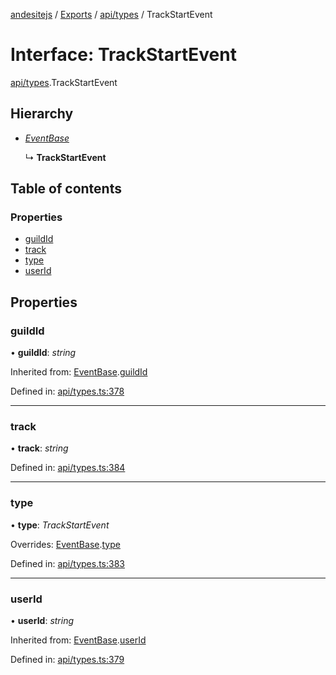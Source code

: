 [andesitejs](../../README.md) / [Exports](../../modules.md) / [api/types](../../modules/api_types.md) / TrackStartEvent

# Interface: TrackStartEvent

[api/types](../../modules/api_types.md).TrackStartEvent

## Hierarchy

* [*EventBase*](types.eventbase.md)

  ↳ **TrackStartEvent**

## Table of contents

### Properties

- [guildId](types.trackstartevent.md#guildid)
- [track](types.trackstartevent.md#track)
- [type](types.trackstartevent.md#type)
- [userId](types.trackstartevent.md#userid)

## Properties

### guildId

• **guildId**: *string*

Inherited from: [EventBase](types.eventbase.md).[guildId](types.eventbase.md#guildid)

Defined in: [api/types.ts:378](https://github.com/Lavaclient/andesite/blob/7241e28/src/api/types.ts#L378)

___

### track

• **track**: *string*

Defined in: [api/types.ts:384](https://github.com/Lavaclient/andesite/blob/7241e28/src/api/types.ts#L384)

___

### type

• **type**: *TrackStartEvent*

Overrides: [EventBase](types.eventbase.md).[type](types.eventbase.md#type)

Defined in: [api/types.ts:383](https://github.com/Lavaclient/andesite/blob/7241e28/src/api/types.ts#L383)

___

### userId

• **userId**: *string*

Inherited from: [EventBase](types.eventbase.md).[userId](types.eventbase.md#userid)

Defined in: [api/types.ts:379](https://github.com/Lavaclient/andesite/blob/7241e28/src/api/types.ts#L379)
